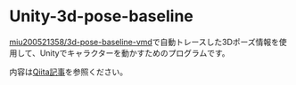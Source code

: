 # Unity-3d-pose-baseline

[miu200521358/3d-pose-baseline-vmd](https://github.com/miu200521358/3d-pose-baseline-vmd)で自動トレースした3Dポーズ情報を使用して、Unityでキャラクターを動かすためのプログラムです。

内容は[Qiita記事](https://qiita.com/kenkra/items/7b5634ff7f8c6bf0257a)を参照ください。

